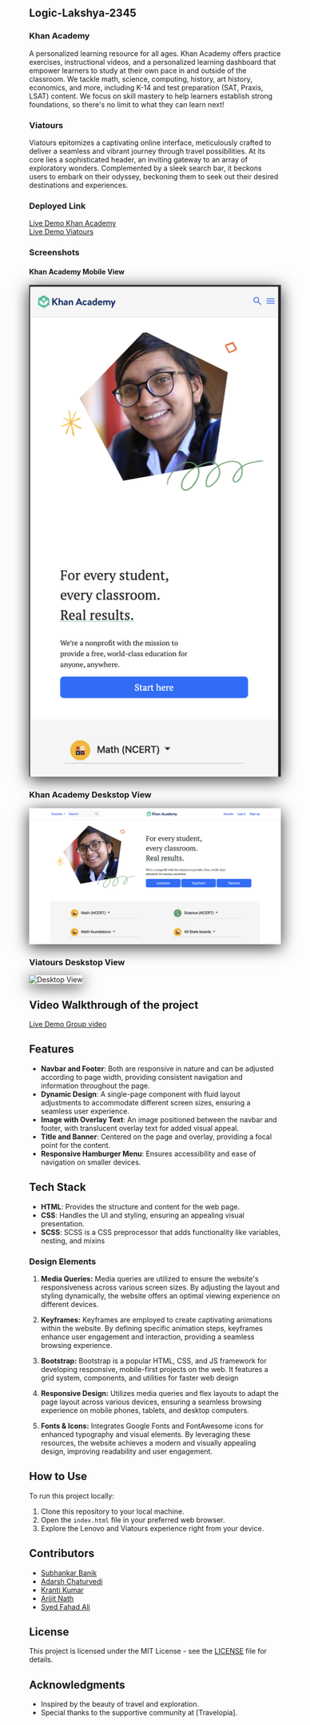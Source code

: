 ## Logic-Lakshya-2345

### Khan Academy

A personalized learning resource for all ages.
Khan Academy offers practice exercises, instructional videos, and a personalized learning dashboard that empower learners to study at their own pace in and outside of the classroom. We tackle math, science, computing, history, art history, economics, and more, including K-14 and test preparation (SAT, Praxis, LSAT) content. We focus on skill mastery to help learners establish strong foundations, so there's no limit to what they can learn next!

### Viatours

Viatours epitomizes a captivating online interface, meticulously crafted to deliver a seamless and vibrant journey through travel possibilities. At its core lies a sophisticated header, an inviting gateway to an array of exploratory wonders. Complemented by a sleek search bar, it beckons users to embark on their odyssey, beckoning them to seek out their desired destinations and experiences.

### Deployed Link
[Live Demo Khan Academy](https://khan-academy-clone-b34.netlify.app/)<br>
[Live Demo Viatours](https://project-learn-wise-figma-lakshya.netlify.app/)

### Screenshots

#### Khan Academy Mobile View

<img src="./mobileview.png" alt="Mobile View" style="box-shadow: 0px 6px 30px rgba(0, 0, 0, 0.8);">

### Khan Academy Deskstop View

<img src="./part1.png" alt="Desktop View" style="box-shadow: 0px 6px 30px rgba(0, 0, 0, 0.8);">

### Viatours Deskstop View

<img src="./Screenshot 2024-04-04 at 12.27.21 PM.png" alt="Desktop View" style="box-shadow: 0px 6px 30px rgba(0, 0, 0, 0.8);">

## Video Walkthrough of the project
[Live Demo Group video](https://youtu.be/7znFi13ii1I)


## Features

- **Navbar and Footer**: Both are responsive in nature and can be adjusted according to page width, providing consistent navigation and information throughout the page.
- **Dynamic Design**: A single-page component with fluid layout adjustments to accommodate different screen sizes, ensuring a seamless user experience.
- **Image with Overlay Text**: An image positioned between the navbar and footer, with translucent overlay text for added visual appeal.
- **Title and Banner**: Centered on the page and overlay, providing a focal point for the content.
- **Responsive Hamburger Menu**: Ensures accessibility and ease of navigation on smaller devices.

## Tech Stack

- **HTML**: Provides the structure and content for the web page.
- **CSS**: Handles the UI and styling, ensuring an appealing visual presentation.
- **SCSS**: SCSS is a CSS preprocessor that adds functionality like variables, nesting, and mixins

### Design Elements

1. **Media Queries:**
   Media queries are utilized to ensure the website's responsiveness across various screen sizes. By adjusting the layout and styling dynamically, the website offers an optimal viewing experience on different devices.

2. **Keyframes:**
   Keyframes are employed to create captivating animations within the website. By defining specific animation steps, keyframes enhance user engagement and interaction, providing a seamless browsing experience.

3. **Bootstrap:**
   Bootstrap is a popular HTML, CSS, and JS framework for developing responsive, mobile-first projects on the web. It features a grid system, components, and utilities for faster web design

4. **Responsive Design:**
   Utilizes media queries and flex layouts to adapt the page layout across various devices, ensuring a seamless browsing experience on mobile phones, tablets, and desktop computers.

5. **Fonts & Icons:**
   Integrates Google Fonts and FontAwesome icons for enhanced typography and visual elements. By leveraging these resources, the website achieves a modern and visually appealing design, improving readability and user engagement.

## How to Use

To run this project locally:

1. Clone this repository to your local machine.
2. Open the `index.html` file in your preferred web browser.
3. Explore the Lenovo and Viatours experience right from your device.

## Contributors

- [Subhankar Banik](https://github.com/subhankarbanik)
- [Adarsh Chaturvedi](https://github.com/Adarsh-ch)
- [Kranti Kumar](https://github.com/Kranti00)
- [Arijit Nath](https://github.com/Arijit9t7)
- [Syed Fahad Ali ](https://github.com/SFahadAli)

## License

This project is licensed under the MIT License - see the [LICENSE](LICENSE) file for details.

## Acknowledgments

- Inspired by the beauty of travel and exploration.
- Special thanks to the supportive community at [Travelopia].
